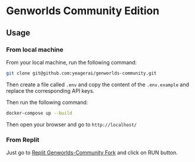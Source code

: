 # Genworlds Community Edition

## Usage

### From local machine
From your local machine, run the following command:
```bash
git clone git@github.com:yeagerai/genworlds-community.git
```
Then create a file called `.env` and copy the content of the `.env.example` and replace the corresponding API keys. 

Then run the following command:
```bash
docker-compose up --build
```

Then open your browser and go to `http://localhost/`

### From Replit
Just go to [Replit Genworlds-Community Fork](https://replit.com/@yeagerai/genworlds-community) and click on RUN button.